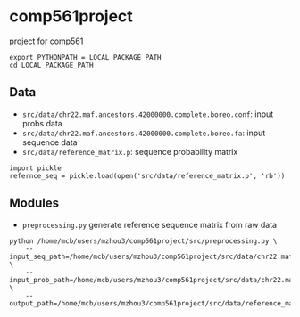 # comp561project
project for comp561


```buildoutcfg
export PYTHONPATH = LOCAL_PACKAGE_PATH 
cd LOCAL_PACKAGE_PATH
```

## Data
- `src/data/chr22.maf.ancestors.42000000.complete.boreo.conf`: input probs data 
- `src/data/chr22.maf.ancestors.42000000.complete.boreo.fa`: input sequence data
-  `src/data/reference_matrix.p`: sequence probability matrix
```buildoutcfg
import pickle 
refernce_seq = pickle.load(open('src/data/reference_matrix.p', 'rb'))
```

## Modules 

- `preprocessing.py`  generate reference sequence matrix from raw data
```buildoutcfg
python /home/mcb/users/mzhou3/comp561project/src/preprocessing.py \
	--input_seq_path=/home/mcb/users/mzhou3/comp561project/src/data/chr22.maf.ancestors.42000000.complete.boreo.fa \
	--input_prob_path=/home/mcb/users/mzhou3/comp561project/src/data/chr22.maf.ancestors.42000000.complete.boreo.conf \
	--output_path=/home/mcb/users/mzhou3/comp561project/src/data/reference_matrix.p
```

